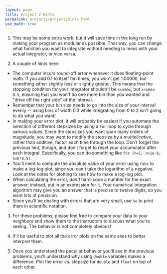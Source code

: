 ```yaml
---
layout: page
title: Project 2 Hints
permalink: projects/project2hints.html
use_math: true
---
```


1. This may be some extra work, but it will save time in the long run by making your program as modular as possible. That way, you can change what function you want 
to integrate without needing to mess with your actual integrator, or vice versa.

2. A couple of hints here:
  * The computer incurs round-off error whenever it does floating-point math. If you add 0.1 to itself ten times, you won't get 1.00000, but something either slightly less
    or slightly greater. This means that the stopping condition for your integrator shouldn't be ```x<xmax```, but ```x<xmax-0.5```, ensuring that you won't do one more
    bin than you wanted and "drive off the right side" of the interval.
  * Remember that your bin size needs to go into the size of your interval evenly -- using bins of width 0.3 while integrating from 0 to 2 isn't going to do what you want!
  * In making your error plot, it will probably be easiest if you automate the selection of different stepsizes by using a ```for``` loop 
    to cycle through various values. Since the stepsizes you want span many orders of magnitude, you may want to modify the stepsize by a *multiplicative*, rather than
    additive, factor each time through the loop. Don't forget the previous hint, though, and don’t forget to reset your accumulator after each integral. Specifically,
    you can do something like ```for (h=1; h>1e-6; h=h*0.5)```.
  * You'll need to compute the absolute value of your error using ```fabs``` to make a log-log plot, since you can't take the logarithm of a negative. Look at the
    notes for plotting to see how to make a log-log plot.
  * When calculating the error, *don't* hard-code a number for the exact answer; instead, put in an expression for it. Your numerical integration algorithm may give you an answer
    that is precise to twelve digits, so you want lots of precision.
  * Since you'll be dealing with errors that are very small, use ```%e``` to print them in scientific notation.

3. For these problems, please feel free to compare your data to your neighbors and show them to the instructors to discuss what you're seeing. The behavior is not 
    completely obvious! 

4. It'll be useful to plot all the error plots on the same axes to better interpret them.  

5. Once you understand the peculiar behavior you'll see in the previous problems, you'll understand why using ```double``` variables makes a difference. Plot 
   the error vs. stepsize for ```double``` and ```float``` on top of each other. 

